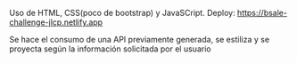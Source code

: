 Uso de HTML, CSS(poco de bootstrap) y JavaSCript.
Deploy: https://bsale-challenge-jlcp.netlify.app

Se hace el consumo de una API previamente generada, se estiliza y se proyecta según la información solicitada por el usuario
